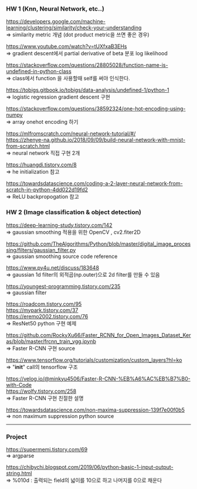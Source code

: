 
### HW 1 (Knn, Neural Network, etc..)  

https://developers.google.com/machine-learning/clustering/similarity/check-your-understanding  
=> similarity metric 개념 (dot product metric을 쓰면 좋은 경우)  
  
https://www.youtube.com/watch?v=tUXfxaB3EHs   
=> gradient descent에서 partial derivative of beta 분포 log likelihood   

https://stackoverflow.com/questions/28805028/function-name-is-undefined-in-python-class  
=> class에서 function 을 사용할때 self를 써야 인식한다.  

https://tobigs.gitbook.io/tobigs/data-analysis/undefined-1/python-1  
=> logistic regression gradient descent 구현  

https://stackoverflow.com/questions/38592324/one-hot-encoding-using-numpy   
=> array onehot encoding 하기  

https://mlfromscratch.com/neural-network-tutorial/#/  
https://zhenye-na.github.io/2018/09/09/build-neural-network-with-mnist-from-scratch.html  
=> neural network 직접 구현 2개  

https://huangdi.tistory.com/8  
=> he initialization 참고  

https://towardsdatascience.com/coding-a-2-layer-neural-network-from-scratch-in-python-4dd022d19fd2  
=> ReLU backpropogation 참고  
  
  
### HW 2 (Image classification & object detection)  

https://deep-learning-study.tistory.com/142  
=> gaussian smoothing 적용을 위한 OpenCV , cv2.fiter2D  

https://github.com/TheAlgorithms/Python/blob/master/digital_image_processing/filters/gaussian_filter.py   
=> gaussian smoothing source code reference  

https://www.py4u.net/discuss/183648  
=> gaussian 1d filter의 외적곱(np.outer)으로 2d filter를 만들 수 있음  

https://youngest-programming.tistory.com/235  
=> gaussian filter  

https://roadcom.tistory.com/95  
https://mypark.tistory.com/37  
https://eremo2002.tistory.com/76  
=> ResNet50 python 구현 예제  

https://github.com/RockyXu66/Faster_RCNN_for_Open_Images_Dataset_Keras/blob/master/frcnn_train_vgg.ipynb  
=> Faster R-CNN 구현 source   

https://www.tensorflow.org/tutorials/customization/custom_layers?hl=ko   
=> "__init__" call의 tensorflow 구조  

https://velog.io/@minkyu4506/Faster-R-CNN-%EB%A6%AC%EB%B7%B0-with-Code  
https://wolfy.tistory.com/258  
=> Faster R-CNN 구현 친절한 설명  

https://towardsdatascience.com/non-maxima-suppression-139f7e00f0b5  
=> non maximum suppression python source  

  
---
### Project  
https://supermemi.tistory.com/69  
=> argparse  

https://chibychi.blogspot.com/2019/06/python-basic-1-input-output-string.html  
=> %010d : 출력되는 field의 넓이를 10으로 하고 나머지를 0으로 채운다  

